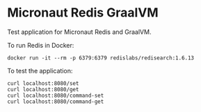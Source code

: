 # Micronaut Redis GraalVM

Test application for Micronaut Redis and GraalVM.

To run Redis in Docker:
```
docker run -it --rm -p 6379:6379 redislabs/redisearch:1.6.13
```

To test the application:

```
curl localhost:8080/set
curl localhost:8080/get
curl localhost:8080/command-set
curl localhost:8080/command-get
```
